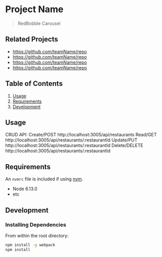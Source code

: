 # Project Name

> RedBobble Carousel

## Related Projects

  - https://github.com/teamName/repo
  - https://github.com/teamName/repo
  - https://github.com/teamName/repo
  - https://github.com/teamName/repo

## Table of Contents

1. [Usage](#Usage)
1. [Requirements](#requirements)
1. [Development](#development)

## Usage

CRUD API:
Create/POST http://localhost:3005/api/restaurants
Read/GET http://localhost:3005/api/restaurants/:restaurantId
Update/PUT http://localhost:3005/api/restaurants/:restaurantId
Delete/DELETE http://localhost:3005/api/restaurants/:restaurantId

## Requirements

An `nvmrc` file is included if using [nvm](https://github.com/creationix/nvm).

- Node 6.13.0
- etc

## Development

### Installing Dependencies

From within the root directory:

```sh
npm install -g webpack
npm install
```

